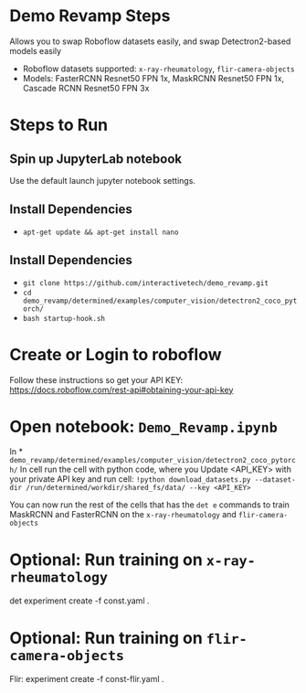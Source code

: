 
# Demo Revamp Steps
Allows you to swap Roboflow datasets easily, and swap Detectron2-based models easily

* Roboflow datasets supported: `x-ray-rheumatology`, `flir-camera-objects`
* Models: FasterRCNN Resnet50 FPN 1x, MaskRCNN Resnet50 FPN 1x, Cascade RCNN Resnet50 FPN 3x

# Steps to Run

## Spin up JupyterLab notebook
Use the default launch jupyter notebook settings.
## Install Dependencies
* `apt-get update && apt-get install nano`
## Install Dependencies
* `git clone https://github.com/interactivetech/demo_revamp.git`
* `cd demo_revamp/determined/examples/computer_vision/detectron2_coco_pytorch/`
* `bash startup-hook.sh`

# Create or Login to roboflow

Follow these instructions so get your API KEY: https://docs.roboflow.com/rest-api#obtaining-your-api-key

# Open notebook: `Demo_Revamp.ipynb`
In * `demo_revamp/determined/examples/computer_vision/detectron2_coco_pytorch/`
In cell run the cell with python code, where you
Update   <API_KEY> with your private API key and run cell: `!python download_datasets.py --dataset-dir /run/determined/workdir/shared_fs/data/ --key <API_KEY>`

You can now run the rest of the cells that has the `det e` commands to train MaskRCNN and FasterRCNN on the `x-ray-rheumatology` and `flir-camera-objects`


# Optional: Run training on `x-ray-rheumatology`
det  experiment create -f const.yaml .
# Optional: Run training on `flir-camera-objects`
Flir: experiment create -f const-flir.yaml .


